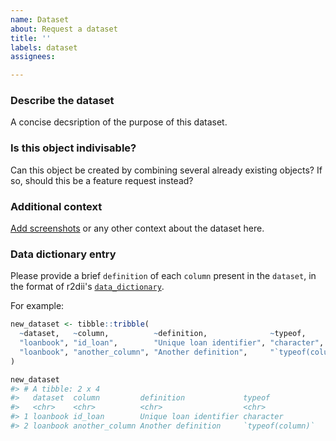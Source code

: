 ```yaml
---
name: Dataset
about: Request a dataset
title: ''
labels: dataset
assignees:

---
```


### Describe the dataset

A concise decsription of the purpose of this dataset.

### Is this object indivisable?

Can this object be created by combining several already existing objects? If so, should this be a feature request instead?

### Additional context

[Add screenshots](https://help.github.com/en/articles/file-attachments-on-issues-and-pull-requests) or any other context about the dataset here.

### Data dictionary entry

Please provide a brief `definition` of each `column` present in the `dataset`, in the format of r2dii's [`data_dictionary`](https://2degreesinvesting.github.io/r2dii.dataraw/reference/data_dictionary.html).

For example:

``` r
new_dataset <- tibble::tribble(
  ~dataset,   ~column,          ~definition,              ~typeof,
  "loanbook", "id_loan",        "Unique loan identifier", "character",
  "loanbook", "another_column", "Another definition",     "`typeof(column)`",
)

new_dataset
#> # A tibble: 2 x 4
#>   dataset  column         definition             typeof          
#>   <chr>    <chr>          <chr>                  <chr>           
#> 1 loanbook id_loan        Unique loan identifier character       
#> 2 loanbook another_column Another definition     `typeof(column)`
```
